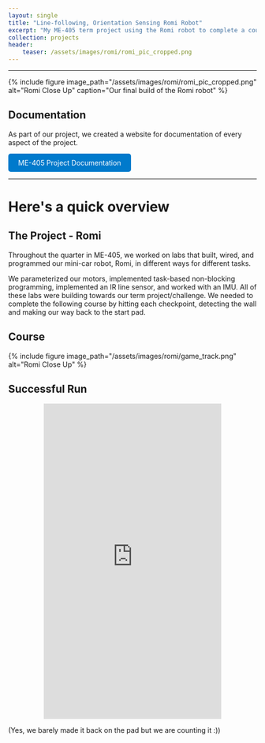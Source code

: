 ```yaml
---
layout: single
title: "Line-following, Orientation Sensing Romi Robot"
excerpt: "My ME-405 term project using the Romi robot to complete a course 'autonomously'"
collection: projects
header:
    teaser: /assets/images/romi/romi_pic_cropped.png
---
```



---

{% include figure image_path="/assets/images/romi/romi_pic_cropped.png" alt="Romi Close Up" 
caption="Our final build of the Romi robot"
%}


## Documentation

As part of our project, we created a website for documentation of every aspect of the project.

<a href="https://andrewpatcarr.github.io/ME405_Romi-Term-Project/" target="_blank" style="display: inline-block; padding: 10px 20px; background-color: #007acc; color: white; text-align: center; border-radius: 5px; text-decoration: none;">
  ME-405 Project Documentation
</a>


---

# Here's a quick overview


## The Project - Romi

Throughout the quarter in ME-405, we worked on labs that built, wired, and programmed our mini-car robot, Romi, in different ways for different tasks.


We parameterized our motors, implemented task-based non-blocking programming, implemented an IR line sensor,
and worked with an IMU. All of these labs were building towards our term project/challenge. We needed to complete
the following course by hitting each checkpoint, detecting the wall and making our way back to the start pad.


## Course

{% include figure image_path="/assets/images/romi/game_track.png" alt="Romi Close Up" 
%}

## Successful Run

<div style="max-width: 360px; margin: auto;">
  <div style="position: relative; padding-bottom: 177.78%; height: 0; overflow: hidden;">
    <iframe
      src="https://www.youtube.com/embed/lIelwNlQIkY"
      title="My Short Video"
      style="position: absolute; top: 0; left: 0; width: 100%; height: 100%;"
      frameborder="0"
      allow="accelerometer; autoplay; encrypted-media; picture-in-picture"
      allowfullscreen>
    </iframe>
  </div>
</div>

(Yes, we barely made it back on the pad but we are counting it :))